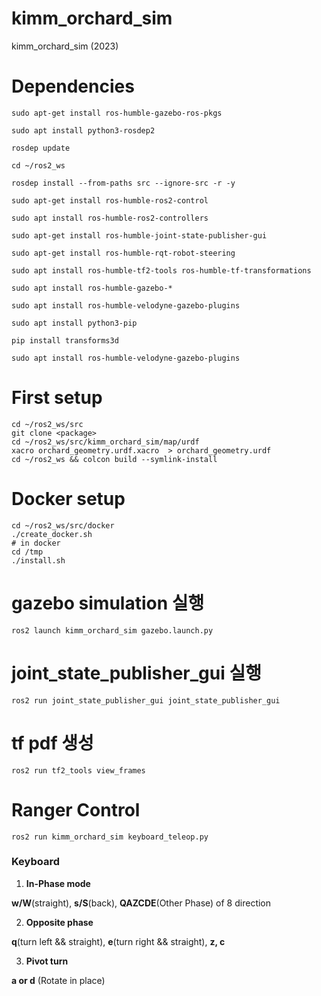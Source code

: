 # kimm_orchard_sim
kimm_orchard_sim (2023)

# Dependencies
```
sudo apt-get install ros-humble-gazebo-ros-pkgs

sudo apt install python3-rosdep2

rosdep update

cd ~/ros2_ws

rosdep install --from-paths src --ignore-src -r -y

sudo apt-get install ros-humble-ros2-control

sudo apt install ros-humble-ros2-controllers

sudo apt-get install ros-humble-joint-state-publisher-gui

sudo apt-get install ros-humble-rqt-robot-steering

sudo apt install ros-humble-tf2-tools ros-humble-tf-transformations

sudo apt install ros-humble-gazebo-*

sudo apt install ros-humble-velodyne-gazebo-plugins

sudo apt install python3-pip

pip install transforms3d

sudo apt install ros-humble-velodyne-gazebo-plugins
```

# First setup

```
cd ~/ros2_ws/src
git clone <package>
cd ~/ros2_ws/src/kimm_orchard_sim/map/urdf
xacro orchard_geometry.urdf.xacro  > orchard_geometry.urdf
cd ~/ros2_ws && colcon build --symlink-install
```
# Docker setup

```
cd ~/ros2_ws/src/docker
./create_docker.sh
# in docker
cd /tmp
./install.sh
```

# gazebo simulation 실행
```
ros2 launch kimm_orchard_sim gazebo.launch.py
```

# joint_state_publisher_gui 실행
```
ros2 run joint_state_publisher_gui joint_state_publisher_gui
```

# tf pdf 생성
```
ros2 run tf2_tools view_frames
```

# Ranger Control
```
ros2 run kimm_orchard_sim keyboard_teleop.py
```
### Keyboard

1. **In-Phase mode** 

**w/W**(straight), **s/S**(back), **QAZCDE**(Other Phase) of 8 direction

2. **Opposite phase**

**q**(turn left && straight), **e**(turn right && straight), **z, c**

3. **Pivot turn**

**a or d** (Rotate in place)
